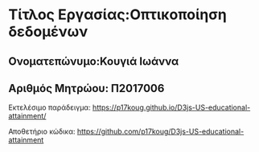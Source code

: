# Τίτλος Εργασίας:Οπτικοποίηση δεδομένων
## Ονοματεπώνυμο:Κουγιά Ιωάννα 
## Αριθμός Μητρώου: Π2017006
Εκτελέσιμο παράδειγμα: https://p17koug.github.io/D3js-US-educational-attainment/

Αποθετήριο κώδικα: https://github.com/p17koug/D3js-US-educational-attainment
